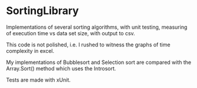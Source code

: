 # SortingLibrary
Implementations of several sorting algorithms, with unit testing, measuring of execution time vs data set size, with output to csv.

This code is not polished, i.e. I rushed to witness the graphs of time complexity in excel.

My implementations of Bubblesort and Selection sort are compared with the Array.Sort() method which uses the Introsort.

Tests are made with xUnit.
